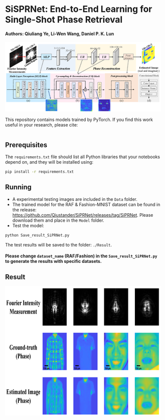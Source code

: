 # SiSPRNet: End-to-End Learning for Single-Shot Phase Retrieval
#### Authors: Qiuliang Ye, Li-Wen Wang, Daniel P. K. Lun

![](Figures/Fig_Network_Structure.png)


This repository contains models trained by PyTorch. If you find this work useful in your research, please cite:
```
```


## Prerequisites
The `requirements.txt` file should list all Python libraries that your notebooks depend on, and they will be installed using:
```bash
pip install -r requirements.txt
```

## Running
- A experimental testing images are included in the `Data` folder.
- The trained model for the RAF & Fashion-MNIST dataset can be found in the release: https://github.com/Qiustander/SiPRNet/releases/tag/SiPRNet. Please download them and place in the `Model` folder.
- Test the model:
```bash
python Save_result_SiPRNet.py
```
The test results will be saved to the folder: `./Result`.

#### Please change `dataset_name` (RAF/Fashion) in the `Save_result_SiPRNet.py` to generate the results with specific datasets.


## Result

<img src="Figures/Fig_Github_Example.png" width="777" height="418">
